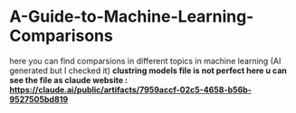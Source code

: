 # A-Guide-to-Machine-Learning-Comparisons
here you can find comparsions in different topics in machine learning (AI generated but I checked it) 
**clustring models file is not perfect here u can see the file as claude website : https://claude.ai/public/artifacts/7959accf-02c5-4658-b56b-9527505bd819**
